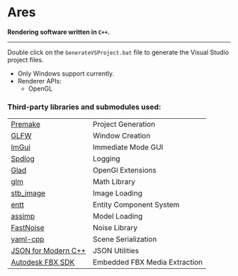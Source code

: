 # Ares

**Rendering software written in `C++`.**

<hr>

Double click on the `GenerateVSProject.bat` file to generate the Visual Studio project files.

- Only Windows support currently.
- Renderer APIs:
    - OpenGL

### Third-party libraries and submodules used:
| | |
| --- | --- |
| [Premake](github.com/premake/premake-core) | Project Generation |
| [GLFW](github.com/TheCherno/GLFW) | Window Creation |
| [ImGui](github.com/TheCherno/imgui) | Immediate Mode GUI |
| [Spdlog](github.com/gabime/spdlog) | Logging |
| [Glad](glad.dav1d.de/) | OpenGl Extensions |
| [glm](github.com/g-truc/glm) | Math Library |
| [stb_image](github.com/nothings/stb) | Image Loading |
| [entt](github.com/skypjack/entt) | Entity Component System |
| [assimp](github.com/assimp/assimp) | Model Loading |
| [FastNoise](github.com/Auburns/FastNoise) | Noise Library |
| [yaml-cpp](github.com/jbeder/yaml-cpp) | Scene Serialization |
| [JSON for Modern C++](github.com/nlohmann/json) | JSON Utilities |
| [Autodesk FBX SDK](autodesk.com/developer-network/platform-technologies/fbx-sdk-2020-0) | Embedded FBX Media Extraction |

